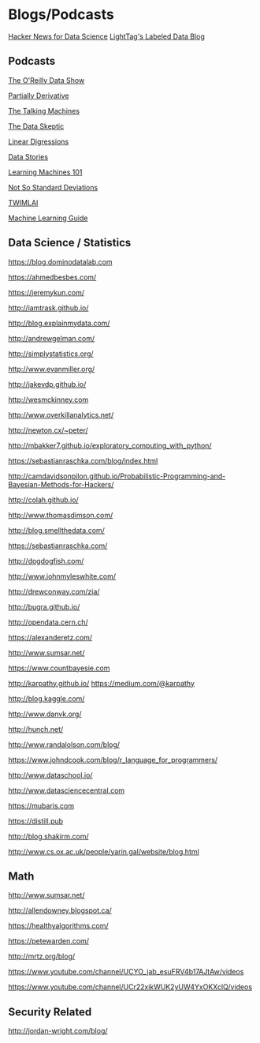 Blogs/Podcasts
===============

[Hacker News for Data Science](http://www.datatau.com/news)
[LightTag's Labeled Data Blog](https://lighttag.io/blog)

Podcasts
--------

[The O'Reilly Data Show](http://radar.oreilly.com/tag/oreilly-data-show-podcast)

[Partially Derivative](http://partiallyderivative.com/)

[The Talking Machines](http://www.thetalkingmachines.com/)

[The Data Skeptic](https://dataskeptic.com/)

[Linear Digressions](http://benjaffe.github.io/linear-digressions-site/)

[Data Stories](http://datastori.es/)

[Learning Machines 101](http://www.learningmachines101.com/)

[Not So Standard Deviations](http://simplystatistics.org/2015/09/17/not-so-standard-deviations-the-podcast/)

[TWIMLAI](https://twimlai.com/shows/)

[Machine Learning Guide](http://ocdevel.com/podcasts/machine-learning)

Data Science / Statistics
-------------------------

https://blog.dominodatalab.com

https://ahmedbesbes.com/

https://jeremykun.com/

http://iamtrask.github.io/

http://blog.explainmydata.com/

http://andrewgelman.com/

http://simplystatistics.org/

http://www.evanmiller.org/

http://jakevdp.github.io/

http://wesmckinney.com

http://www.overkillanalytics.net/

http://newton.cx/~peter/

http://mbakker7.github.io/exploratory_computing_with_python/

https://sebastianraschka.com/blog/index.html

http://camdavidsonpilon.github.io/Probabilistic-Programming-and-Bayesian-Methods-for-Hackers/

http://colah.github.io/

http://www.thomasdimson.com/

http://blog.smellthedata.com/

https://sebastianraschka.com/

http://dogdogfish.com/

http://www.johnmyleswhite.com/

http://drewconway.com/zia/

http://bugra.github.io/

http://opendata.cern.ch/

https://alexanderetz.com/

http://www.sumsar.net/

https://www.countbayesie.com

http://karpathy.github.io/  https://medium.com/@karpathy

http://blog.kaggle.com/

http://www.danvk.org/

http://hunch.net/

http://www.randalolson.com/blog/

https://www.johndcook.com/blog/r_language_for_programmers/

http://www.dataschool.io/

http://www.datasciencecentral.com

https://mubaris.com

https://distill.pub

http://blog.shakirm.com/

http://www.cs.ox.ac.uk/people/yarin.gal/website/blog.html

Math
----

http://www.sumsar.net/

http://allendowney.blogspot.ca/

https://healthyalgorithms.com/

https://petewarden.com/

http://mrtz.org/blog/

https://www.youtube.com/channel/UCYO_jab_esuFRV4b17AJtAw/videos

https://www.youtube.com/channel/UCr22xikWUK2yUW4YxOKXclQ/videos

Security Related
----------------

http://jordan-wright.com/blog/
